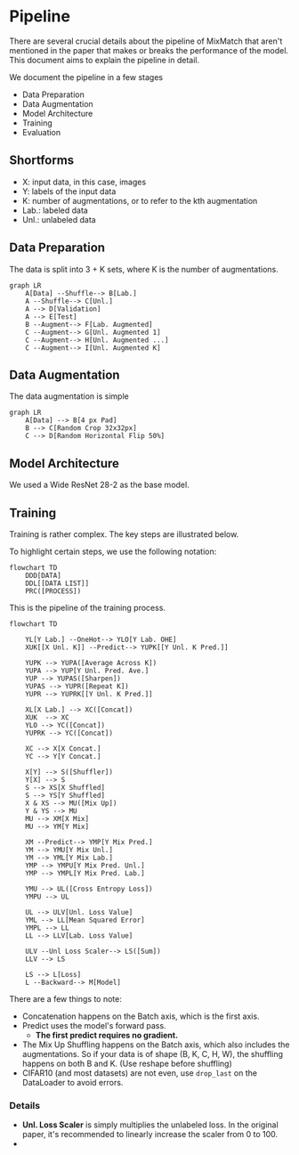 # Pipeline

There are several crucial details about the pipeline of MixMatch that aren't 
mentioned in the paper that makes or breaks the performance of the model. This
document aims to explain the pipeline in detail.

We document the pipeline in a few stages
- Data Preparation
- Data Augmentation
- Model Architecture
- Training
- Evaluation

## Shortforms

- X: input data, in this case, images
- Y: labels of the input data
- K: number of augmentations, or to refer to the kth augmentation
- Lab.: labeled data
- Unl.: unlabeled data

## Data Preparation

The data is split into 3 + K sets, where K is the number of augmentations.

```mermaid
graph LR
    A[Data] --Shuffle--> B[Lab.]
    A --Shuffle--> C[Unl.]
    A --> D[Validation]
    A --> E[Test]
    B --Augment--> F[Lab. Augmented]
    C --Augment--> G[Unl. Augmented 1]
    C --Augment--> H[Unl. Augmented ...]
    C --Augment--> I[Unl. Augmented K]
```

## Data Augmentation

The data augmentation is simple

```mermaid
graph LR
    A[Data] --> B[4 px Pad]
    B --> C[Random Crop 32x32px]
    C --> D[Random Horizontal Flip 50%]
```

## Model Architecture

We used a Wide ResNet 28-2 as the base model. 

## Training

Training is rather complex. The key steps are illustrated below.

To highlight certain steps, we use the following notation:

```mermaid
flowchart TD
    DDD[DATA]
    DDL[[DATA LIST]]
    PRC([PROCESS])
```

This is the pipeline of the training process.

```mermaid
flowchart TD
    
    YL[Y Lab.] --OneHot--> YLO[Y Lab. OHE]
    XUK[[X Unl. K]] --Predict--> YUPK[[Y Unl. K Pred.]]
    
    YUPK --> YUPA([Average Across K])
    YUPA --> YUP[Y Unl. Pred. Ave.]
    YUP --> YUPAS([Sharpen])
    YUPAS --> YUPR([Repeat K])
    YUPR --> YUPRK[[Y Unl. K Pred.]]
    
    XL[X Lab.] --> XC([Concat])
    XUK  --> XC
    YLO --> YC([Concat])
    YUPRK --> YC([Concat])
    
    XC --> X[X Concat.]
    YC --> Y[Y Concat.]

    X[Y] --> S([Shuffler])
    Y[X] --> S
    S --> XS[X Shuffled]
    S --> YS[Y Shuffled]
    X & XS --> MU([Mix Up])
    Y & YS --> MU
    MU --> XM[X Mix]
    MU --> YM[Y Mix]
    
    XM --Predict--> YMP[Y Mix Pred.]
    YM --> YMU[Y Mix Unl.]
    YM --> YML[Y Mix Lab.]
    YMP --> YMPU[Y Mix Pred. Unl.]
    YMP --> YMPL[Y Mix Pred. Lab.]
    
    YMU --> UL([Cross Entropy Loss])
    YMPU --> UL
    
    UL --> ULV[Unl. Loss Value]
    YML --> LL[Mean Squared Error]
    YMPL --> LL
    LL --> LLV[Lab. Loss Value]
    
    ULV --Unl Loss Scaler--> LS([Sum])
    LLV --> LS
    
    LS --> L[Loss]
    L --Backward--> M[Model]
```

There are a few things to note:
- Concatenation happens on the Batch axis, which is the first axis.
- Predict uses the model's forward pass.
  - **The first predict requires no gradient.**
- The Mix Up Shuffling happens on the Batch axis, which also includes the
  augmentations. So if your data is of shape (B, K, C, H, W), the shuffling
  happens on both B and K. (Use reshape before shuffling)
- CIFAR10 (and most datasets) are not even, use `drop_last` on the
  DataLoader to avoid errors.

### Details

- **Unl. Loss Scaler** is simply multiplies the unlabeled loss. In 
  the original paper, it's recommended to linearly increase the scaler from 0
  to 100.
- 



